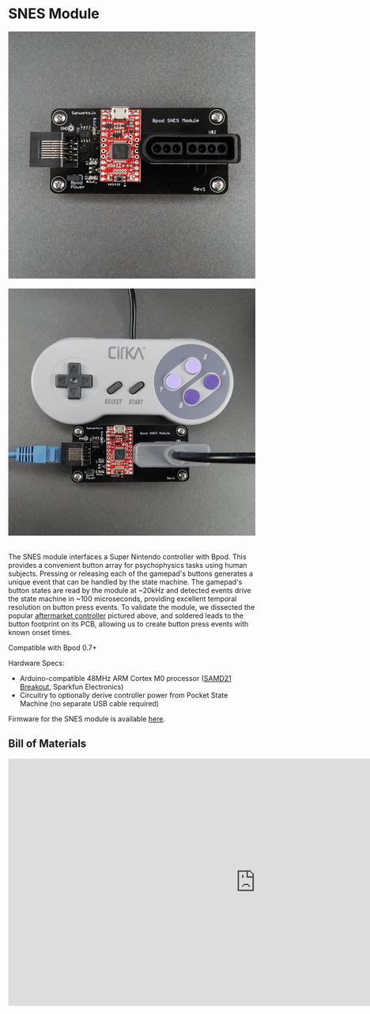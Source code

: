 # SNES Module
<img src="../../images/snes-module.jpg" alt="drawing" width="500"/><br><br>
<img src="../../images/snes-module-with-gamepad.png" alt="drawing" width="500"/><br><br>

The SNES module interfaces a Super Nintendo controller with Bpod. This provides a convenient button array for psychophysics tasks using human subjects. Pressing or releasing each of the gamepad's buttons generates a unique event that can be handled by the state machine. The gamepad's button states are read by the module at ~20kHz and detected events drive the state machine in ~100 microseconds, providing excellent temporal resolution on button press events. To validate the module, we dissected the popular [aftermarket controller](https://www.google.com/url?q=https%3A%2F%2Fwww.newegg.com%2FProduct%2FProduct.aspx%3FItem%3D9SIAD2K5AT9617&sa=D&sntz=1&usg=AOvVaw02pqZpxsn5tU4DIM8k7ocJ) pictured above, and soldered leads to the button footprint on its PCB, allowing us to create button press events with known onset times.

Compatible with Bpod 0.7+

Hardware Specs:

- Arduino-compatible 48MHz ARM Cortex M0 processor ([SAMD21 Breakout](https://www.google.com/url?q=https%3A%2F%2Fwww.sparkfun.com%2Fproducts%2F13664&sa=D&sntz=1&usg=AOvVaw0XeduDYUT1Y6LCsRG8inUF), Sparkfun Electronics)
- Circuitry to optionally derive controller power from Pocket State Machine (no separate USB cable required)

Firmware for the SNES module is available [here](https://www.google.com/url?q=https%3A%2F%2Fgithub.com%2Fsanworks%2FBpod_SNES_Firmware&sa=D&sntz=1&usg=AOvVaw3EbEdlJ9e0AtdysVZCSoJz).

## Bill of Materials
<iframe width=1000 height=500 jsname="L5Fo6c" jscontroller="usmiIb" jsaction="rcuQ6b:WYd;" class="YMEQtf L6cTce-purZT L6cTce-pSzOP KfXz0b" sandbox="allow-scripts allow-popups allow-forms allow-same-origin allow-popups-to-escape-sandbox allow-downloads allow-modals" frameborder="0" aria-label="Spreadsheet, SNESModule BOM" allowfullscreen="" src="https://docs.google.com/spreadsheets/d/14Su_MSOj3gjeDmfFUj0IptJ5FdFrRq1wjKRD93XW3-4/htmlembed?authuser=0"></iframe>
